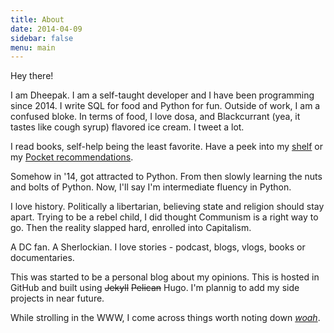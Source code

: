 ```yaml
---
title: About
date: 2014-04-09
sidebar: false
menu: main
---
```


Hey there!

I am Dheepak. I am a self-taught developer and I have been programming since 2014. I write SQL for food and Python for fun. Outside of work, I am a confused bloke. In terms of food, I love dosa, and Blackcurrant (yea, it tastes like cough syrup) flavored ice cream. I tweet a lot.

I read books, self-help being the least favorite. Have a peek into my [shelf](https://www.goodreads.com/review/list/8815523) or my [Pocket recommendations](https://getpocket.com/@dh0A9g0GdTt9dTX3f0ps447pn3T6d120GO9x88I709a7e1A263925b7dJaNwqg61).

Somehow in '14, got attracted to Python. From then slowly learning the nuts and bolts of Python. Now, I'll say I'm intermediate fluency in Python.

I love history. Politically a libertarian, believing state and religion should stay apart. Trying to be a rebel child, I did thought Communism is a right way to go. Then the reality slapped hard, enrolled into Capitalism.

A DC fan. A Sherlockian. I love stories - podcast, blogs, vlogs, books or documentaries.

This was started to be a personal blog about my opinions. This is hosted in GitHub and built using ~~Jekyll~~ ~~Pelican~~ Hugo. I'm plannig to add my side projects in near future.

While strolling in the WWW, I come across things worth noting down [_woah_](/woah/).

